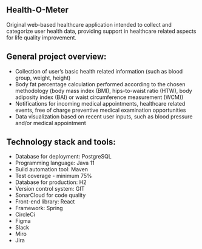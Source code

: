 ## Health-O-Meter
Original web-based healthcare application intended to collect and categorize user health data, 
providing support in healthcare related aspects for life quality improvement.

## General project overview:
* Collection of user’s basic health related information (such as blood group, weight, height)
* Body fat percentage calculation performed according to the chosen methodology (body mass index (BMI), hips-to-waist ratio (HTW), body adiposity index (BAI) or waist circumference measurement (WCM))
* Notifications for incoming medical appointments, healthcare related events, free of charge preventive medical examination opportunities
* Data visualization based on recent user inputs, such as blood pressure and/or medical appointment

## Technology stack and tools:
* Database for deployment: PostgreSQL
* Programming language: Java 11
* Build automation tool: Maven
* Test coverage - minimum 75%
* Database for production: H2
* Version control system: GIT
* SonarCloud for code quality
* Front-end library: React
* Framework: Spring
* CircleCi
* Figma
* Slack
* Miro
* Jira
